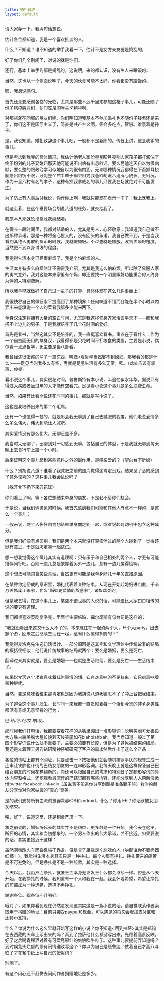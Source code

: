 ```yaml
---
title: 婚礼致辞
layout: default
---
```



请大家静一下，我两句话想说。

估计各位都知道，我是一个喜欢扯淡的人。

什么？不知道？谁不知道的举手我看一下。估计不是女方亲友就是捣乱的。

好了你们几个别闹了，对说的就是你们。

还行，基本上举手的都是捣乱的。这说明，来的都认识，没有生人来蹭饭的。

当然，这也从一个侧面说明了，今天的伙食可能不太好，你看都没有蹭饭的。


嗯，我想说两句。

首先还是要感谢各位的光临，尤其是那些不远千里来参加这档子事儿，可能还随了份子钱的朋友们，你们这是国际主义精神啊。

对那些就在同城的朋友们呢，你们明知道我基本不参加婚礼也不随份子钱但还是来了，你们这不是国际主义了，简直是共产主义啊。等会多吃点，管够。谁饿着是孙子。

是，我也知道，婚礼致辞这个事儿吧，一般都不是新郎的。传统上讲，这是我爹的事儿。

但是考虑到我爹的具体情况，我估计他老人家盼星星盼月亮别人家孩子都打酱油了终于盼到的儿子娶媳妇那天他可能说不出啥有出息的话。要么屁磕连天自以为很幽默，要么整的跟政治学习似地自以为很有内涵。无论哪种情况我都得在下面抓耳挠腮憋出内伤不说，可能整个后半辈子都会因为我爸的胡说八道有心阴影。更何况，作为十里八村有名的孝子，这种有损我爹威名的事儿只要我在场就绝对不可能发生。

为了防止有人事后对我说，你行你上啊，我就只能现在表示一下了：我上就我上。

就这么着，在这个重要场合胡说八道的任务，就交给我了。




我原本从来就没指望过我能结婚。

在很长一段时间里，我都对结婚的人，尤其是男人，心怀敬意：我知道我自己做不出那种承诺，那是一种将全心投入的，没有回头的承诺。我自己做不到，于是当我看到其他人勇敢的承诺的时候，我就很佩服。不过也就是佩服，没到羡慕的程度，当然更不到以身试法的程度。

我觉得生活本身已经很麻烦了，我是个怕麻烦的人。

生活本身有多么麻烦估计不需要我介绍，尤其是我这么怕麻烦。所以除了佩服人家的勇气意外，我对这些本来家里有个妈，却还要找一个明显跟妈功能重合的人终身为伴的人特别费解。

所以我早早就做好了自己过一辈子的打算，具体体现在这么几件事而上：

我很快将自己的做饭水平提高到了某种境界：任何味道不错而且能在半个小时以内弄出来能填饱一个人的菜肴我都多少能来两下。

单身汉注定将拥有大量的空白时间，尤其是我这样修身齐家治国平天下——都和我搭不上边儿的男子。于是我就赔养了几个花时间的爱好。

首先是看书，当然这其实不是培养的，我一直挺喜欢看书。重点在于看什么：作为一个自由而无用的单身汉，我看得都是只花时间不打粮食的类型，主要是小说，偶尔看一点点哲学，还主要是当八卦看。

我曾经还很蛋疼的写了一篇东西，叫做<看哲学当然娶不到媳妇，那我看的都是什么>——足见当时我多么有空，再就是足见生活有多么无常，唉。（此处应该有掌声，停顿）

看小说这个事儿，其实很花时间。普鲁斯特有本小说，叫追忆似水年华。据说只有得过大病或者坐过牢的人才能有空看完。足见看小说这个事儿是多么浪费生命。

当然，如果有比看小说还花时间的事儿，那就是写小说了。

这也是我培养出来的第二个毛病。

还有一个也值得一提的，就是那会我无聊到了自己去减肥的程度。他们老说爱情多么多么伟大，伟大到能让人减肥。

其实爱情没有那么伟大，无聊还差不多。

我当时太无聊了，无聊到对一切感到无聊，包括自己的体型，于是我就无聊到每天晚上去自行车上蹬一个小时。

后来证明这个事儿起到某些意料之外的副作用，是吧亲爱的？（望向台下新娘）

什么？别胡说八道？谁看了我减肥之前的照片觉得这肯定没戏，结果见了活的感到了意外惊喜的？这种事儿我会乱说吗？

（躲开台下扔下来的花球）

你们看见了啊，等下各位想结束单身的朋友，不是我不给你们机会。


于是说，当我们俩遇见的时候，我首先感到我们可能和其他人有点不一样的，是这么一个事儿：

一般来说，两个人往往因为想结束单身而走到一起，或者说起码动机中包含这种成分。

但是我们好像有点区别：我们是两个本来就没打算搭伴过的两个人碰到了，觉得还挺有意思，于是就决定凑一起试试。

想一想我觉得这个事儿其实有道理啊：只有乐于和自己相处的两个人，才更有可能搭伴同行吧。否则一边儿总是依靠着另外一边儿，总有一边儿累得慌啊。

这个想法可能包含某些真理，当然更有可能是我单身好几十年的直接原因。


在某种约定俗成的意识里，婚礼代表着某种结束。从现在开始起媳妇进门啦，千辛万苦修成正果啦，什么“婚姻是爱情的坟墓啦”，诸如此类的。

但是我觉得，在这个事儿上，某些不谙世事的人说的话，可能要比大家口口相传的说的要更有道理。

我们都很喜欢英剧夏洛克，里面华生要结婚，福尔摩斯有句台词是这样的：

“我就没看出来这又什么大不了的，本来就住在一起的两个人，开个大party，出去旅个游，回来之后继续生活在一起，这有什么值得折腾的？”

我觉得夏洛克先生这句话很妙，一部分原因是这其实和文学理论中传统故事的结局的概括很相似：他们说传统故事的结局就两个：要么是婚姻，要么是死亡。

翻译过来其实就是，要么是婚姻——也就是生活继续，要么是死亡——生活结束了。

如果说今天这个场合意味着任何事情的话，它肯定意味的不是结束，它只能意味着某种继续。

当然，要是意味着结束那肯定也是因为我胡说八道老婆忍不了了冲上台把我结束。


为了避免这个事儿发生，长时间一来我都一直贯彻着每一个活到今天的非单身男性都活有意或无意坚持的行为：

巴.结.你.的.女.朋.友。

那时候我们打电话，我都要变着花样的从嘴里蹦出一堆形容词：聪明美丽可爱善良大方肤白貌美胸大腿长貌若天线笑靥如花blahblahblah。我当然知道一般过了第四个形容词说什么就不重要了，主要必须要有长度，但是为了避免被结束的结局，我还是本着理工男的钻研精神仔细研究了客户的需求然后作出了这么个产品：

各位的请帖上都有个网址，只要点击一下按钮他们就会随机按照平仄的规律生成一连串让铁肺也仆街的巴结女朋友的一连串形容词。我每天晚上就是这样保证自己巴结女朋友的时候花样翻新的。你还可以根据自己的需求和特别日子定制形容词的具体内容和格式，还能观看最流行的巴结词都有哪些内容，还能分享到人人网新浪微博twitter facebook linkedin（虽说我不知道你分享到那是准备要干嘛）和你的朋友分享你对你家姑娘的“真心”赞美。

是的我们支持所有主流浏览器兼容iOS和android，什么？你用IE6？你活该被女朋友结束。


咳，好了，说道这里，还是稍微严肃一下。

象之前说的，婚姻所代表的其实并不是结束，更多的是一种开始。我今天在这里，所怀的心情，其实和当初想象的，一个男人作出的伟大承诺，并不接近。如果要说的话，其实更接近于这样：

虽然满嘴跑火车而且极端不靠谱，但是骨子里我是个悲观的人（唉那谁你不要扔西红柿！）。我觉得生活本身其实只是一种挣扎。每个人都有挣扎，挣扎带来的痛苦是不可避免的，但是挣扎是不是一种煎熬，其实是一种选择。

今天以后，我仍然会挣扎，就像生活本身无论发生什么都会继续一样。但是从今天开始，在我挣扎的时候，我知道有一个人和我在一起。我会怀着希望，希望让挣扎的煎熬成为一种选择，选择不再挣扎。

谢谢各位。祝各位吃好喝好。



哦对了，如果你看到现在仍然没发现这其实这是一篇小说的话，请自觉联系作者索取用于捐赠的地址：目前只接受paypal和现金，可以遇见的将来会增加支付宝和比特币支持。

什么？你说为什么这么早就开始写这样的小说？你不知道<回到拉萨>其实是郑钧在去西藏的火车上写出来的吗？真到了拉萨他什么都没写出来，光顾着高原反映，好了之后喝青稞酒对着有可爱高原红的姑娘吹牛哔了。这种事儿要提前弄知道吗？到时候焦头烂额的哪有闲情逸致写这个？你以为自己是聂鲁达？仗着自己才高八斗临了才在餐巾纸上写自己的授奖词？

别闹了。

有这个闲心还不赶快去问问作者捐赠地址是多少。
